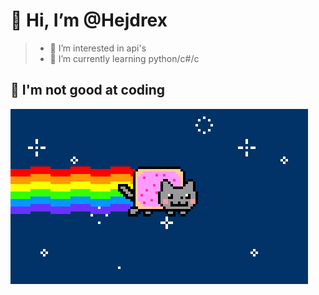 👋 **Hi, I’m @Hejdrex**
===================
>- 👀 I’m interested in api's
>- 🌱 I’m currently learning python/c#/c

🤮 **I'm not good at coding**
-------------------------
![fungif](nyan-cat.gif)

<!---
Hejdrex/Hejdrex is a ✨ special ✨ repository because its `README.md` (this file) appears on your GitHub profile.
You can click the Preview link to take a look at your changes.
--->

